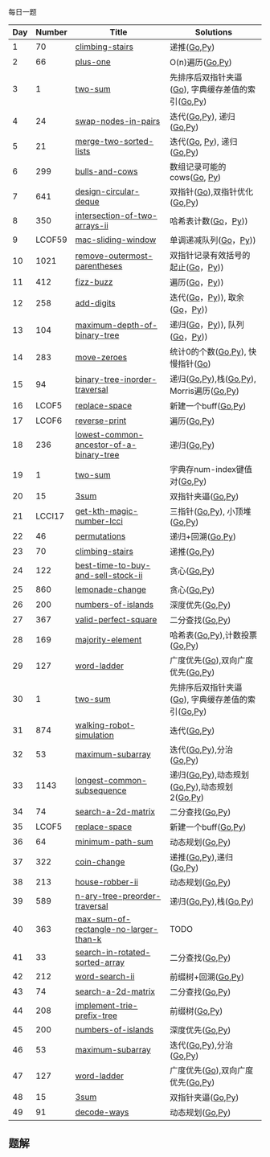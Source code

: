 每日一题


|Day|Number|Title|Solutions|
|---|---|---|------|
|1|70|[climbing-stairs](https://leetcode-cn.com/problems/climbing-stairs) | 递推([Go](../Week_01/70/climbing_stairs.go),[Py](../Week_01/70/climbing_stairs.py))|
|2|66|[plus-one](https://leetcode-cn.com/problems/plus-one) | O(n)遍历([Go](66/plus_one.go),[Py](66/plus_one.py))|
|3|1|[two-sum](https://leetcode-cn.com/problems/two-sum) | 先排序后双指针夹逼([Go](../Week_01/1/two_sum.go)), 字典缓存差值的索引([Go](../Week_01/1/two_sum_2.go),[Py](../Week_01/1/two_sum.py))|
|4|24|[swap-nodes-in-pairs](https://leetcode-cn.com/problems/swap-nodes-in-pairs)| 迭代([Go](../Week_01/24/swap_nodes_in_pairs2.go),[Py](../Week_01/24/swap_nodes_in_pairs2.py)), 递归([Go](../Week_01/24/swap_nodes_in_pairs.go),[Py](../Week_01/24/swap_nodes_in_pairs.py))|
|5|21|[merge-two-sorted-lists](https://leetcode-cn.com/problems/merge-two-sorted-lists) | 迭代([Go](../Week_01/21/merge_two_sorted_lists.go), [Py](../Week_01/21/merge_two_sorted_lists.py)), 递归([Go](../Week_01/21/merge_two_sorted_lists2.go),[Py](../Week_01/21/merge_two_sorted_lists2.py))|
|6|299|[bulls-and-cows](https://leetcode-cn.com/problems/bulls-and-cows) | 数组记录可能的cows([Go](299/bulls_and_cows.go), [Py](299/bulls_and_cows.go))|
|7|641|[design-circular-deque](https://leetcode-cn.com/problems/design-circular-deque) | 双指针([Go](../Week_01/641/design_circular_deque.go)),双指针优化([Go](../Week_01/641/design_circular_deque2.go),[Py](../Week_01/641/design_circular_deque2.py))|
|8|350|[intersection-of-two-arrays-ii](https://leetcode-cn.com/problems/intersection-of-two-arrays-ii) | 哈希表计数([Go](350/intersection_of_two_arrays_ii.go)，[Py](350/intersection_of_two_arrays_ii.py)))|
|9|LCOF59|[mac-sliding-window](https://leetcode-cn.com/problems/hua-dong-chuang-kou-de-zui-da-zhi-lcof/) | 单调递减队列([Go](LCOF59/max_sliding_window.go)，[Py](LCOF59/max_sliding_window.go)))|
|10|1021|[remove-outermost-parentheses](https://leetcode-cn.com/problems/remove-outermost-parentheses) | 双指针记录有效括号的起止([Go](1021/remove_outermost_parentheses.go)，[Py](1021/remove_outermost_parentheses.py)))|
|11|412|[fizz-buzz](https://leetcode-cn.com/problems/fizz-buzz) | 遍历([Go](412/fizz_buzz.go)，[Py](412/fizz_buzz.py)))|
|12|258|[add-digits](https://leetcode-cn.com/problems/add-digits) | 迭代([Go](258/add_digits.go)，[Py](258/add_digits.py))), 取余([Go](258/add_digits2.go)，[Py](258/add_digits2.py)))|
|13|104|[maximum-depth-of-binary-tree](https://leetcode-cn.com/problems/maximum-depth-of-binary-tree) | 递归([Go](104/maximum_depth_of_binary_tree2.go)，[Py](104/maximum_depth_of_binary_tree2.py))), 队列([Go](104/maximum_depth_of_binary_tree3.go)，[Py](104/maximum_depth_of_binary_tree3.go)))|
|14|283|[move-zeroes](https://leetcode-cn.com/problems/move-zeroes) |  统计0的个数([Go](../Week_01/283/move_zeros.go),[Py](../Week_01/283/move_zeros.py)), 快慢指针([Go](../Week_01/283/move_zeros.go))|
|15|94|[binary-tree-inorder-traversal](https://leetcode-cn.com/problems/binary-tree-inorder-traversal) | 递归([Go](../Week_02/94/binary_tree_inorder_traversal.go),[Py](../Week_02/94/binary_tree_inorder_traversal.py)),栈([Go](../Week_02/94/binary_tree_inorder_traversal2.go),[Py](../Week_02/94/binary_tree_inorder_traversal2.py)), Morris遍历([Go](../Week_02/94/binary_tree_inorder_traversal3.go),[Py](../Week_02/94/binary_tree_inorder_traversal3.py))|
|16|LCOF5|[replace-space](https://leetcode-cn.com/problems/ti-huan-kong-ge-lcof) | 新建一个buff([Go](LCOF5/replace_space.go),[Py](LCOF5/replace_space.go))|
|17|LCOF6|[reverse-print](https://leetcode-cn.com/problems/cong-wei-dao-tou-da-yin-lian-biao-lcof) | 遍历([Go](LCOF6/reverse_link_node.go),[Py](LCOF6/reverse_link_node.py))|
|18|236|[lowest-common-ancestor-of-a-binary-tree](https://leetcode-cn.com/problems/lowest-common-ancestor-of-a-binary-tree) | 递归([Go](../Week_03/236/lowest_common_ancestor_of_a-binary_tree.go),[Py](LCOF6/reverse_link_node.py))|
|19|1|[two-sum](https://leetcode-cn.com/problems/two-sum) | 字典存num-index键值对([Go](1/two_sum.go),[Py](1/two_sum.py))|
|20|15|[3sum](https://leetcode-cn.com/problems/3sum) | 双指针夹逼([Go](15/3sum.go),[Py](15/3sum.py))|
|21|LCCI17|[get-kth-magic-number-lcci](https://leetcode-cn.com/problems/get-kth-magic-number-lcci) | 三指针([Go](LCCI17/get_kth_magic_number.go),[Py](LCCI17/get_kth_magic_number.py)), 小顶堆([Go](LCCI17/get_kth_magic_number2.go),[Py](LCCI17/get_kth_magic_number2.py))|
|22|46|[permutations](https://leetcode-cn.com/problems/permutations) | 递归+回溯([Go](../Week_03/46/permutations.go),[Py](../Week_03/46/permutations.py))|
|23|70|[climbing-stairs](https://leetcode-cn.com/problems/climbing-stairs) | 递推([Go](../Week_01/70/climbing_stairs.go),[Py](../Week_01/70/climbing_stairs.py))|
|24|122|[best-time-to-buy-and-sell-stock-ii](https://leetcode-cn.com/problems/best-time-to-buy-and-sell-stock-ii) | 贪心([Go](../Week_04/122/best_time_to_buy_and_sell_stock_ii.go),[Py](../Week_04/122/best_time_to_buy_and_sell_stock_ii.py))|
|25|860|[lemonade-change](https://leetcode-cn.com/problems/lemonade-change) | 贪心([Go](../Week_04/860/lemonade_change.go),[Py](../Week_04/860/lemonade_change.py))|
|26|200|[numbers-of-islands](https://leetcode-cn.com/problems/numbers-of-islands) | 深度优先([Go](../Week_04/200/number_of_islands.go),[Py](../Week_04/200/number_of_islands.py))|
|27|367|[valid-perfect-square](https://leetcode-cn.com/problems/valid-perfect-square) | 二分查找([Go](../Week_04/367/valid_perfect_square.go),[Py](../Week_04/367/valid_perfect_square.go))|
|28|169|[majority-element](https://leetcode-cn.com/problems/majority-element) | 哈希表([Go](../Week_03/169/majority_element.go),[Py](../Week_03/169/majority_element.py)),计数投票([Go](../Week_03/169/majority_element2.go),[Py](../Week_03/169/majority_element2.py))|
|29|127|[word-ladder](https://leetcode-cn.com/problems/word-ladder) | 广度优先([Go](../Week_04/127/word_ladder.go)),双向广度优先([Go](../Week_04/127/word_ladder2.go),[Py](../Week_04/127/word_ladder2.py))|
|30|1|[two-sum](https://leetcode-cn.com/problems/two-sum) | 先排序后双指针夹逼([Go](../Week_01/1/two_sum.go)), 字典缓存差值的索引([Go](../Week_01/1/two_sum_2.go),[Py](../Week_01/1/two_sum.py))|
|31|874|[walking-robot-simulation](https://leetcode-cn.com/problems/walking-robot-simulation) | 迭代([Go](../Week_04/874/walking_robot_simulation.go),[Py](../Week_04/874/walking_robot_simulation.py))|
|32|53|[maximum-subarray](https://leetcode-cn.com/problems/maximum-subarray) | 迭代([Go](53/maximum_subarray.go),[Py](53/maximum_subarray.py)),分治([Go](53/maximum_subarray2.go),[Py](53/maximum_subarray2.py))|
|33|1143|[longest-common-subsequence](https://leetcode-cn.com/problems/longest-common-subsequence) | 递归([Go](../Week_06/1143/longest_common_subsequence.go),[Py](../Week_06/1143/longest_common_subsequence.py)),动态规划([Go](../Week_06/1143/longest_common_subsequence2.go),[Py](../Week_06/1143/longest_common_subsequence2.py)),动态规划2([Go](../Week_06/1143/longest_common_subsequence3.go),[Py](../Week_06/1143/longest_common_subsequence3.py))|
|34|74|[search-a-2d-matrix](https://leetcode-cn.com/problems/search-a-2d-matrix) | 二分查找([Go](../Week_04/74/search_a_2d_matrix.go),[Py](../Week_04/74/search_a_2d_matrix.py))|
|35|LCOF5|[replace-space](https://leetcode-cn.com/problems/ti-huan-kong-ge-lcof) | 新建一个buff([Go](LCOF5/replace_space.go),[Py](LCOF5/replace_space.go))|
|36|64|[minimum-path-sum](https://leetcode-cn.com/problems/minimum-path-sum) | 动态规划([Go](64/minimum_path_sum.go),[Py](64/minimum_path_sum.py))|
|37|322|[coin-change](https://leetcode-cn.com/problems/coin-change) | 递推([Go](../Week_04/322/coin_change.go),[Py](../Week_04/322/coin_change.py)),递归([Go](../Week_04/322/coin_change2.go),[Py](../Week_04/322/coin_change2.py))|
|38|213|[house-robber-ii](https://leetcode-cn.com/problems/house-robber-ii) | 动态规划([Go](../Week_06/213/house_robber_ii.go),[Py](../Week_06/213/house_robber_ii.go))|
|39|589|[n-ary-tree-preorder-traversal](https://leetcode-cn.com/problems/n-ary-tree-preorder-traversal) | 递归([Go](../Week_02/589/n_ary_tree_preorder_traversal.go),[Py](../Week_02/589/n_ary_tree_preorder_traversal.go)),栈([Go](../Week_02/589/n_ary_tree_preorder_traversal2.go),[Py](../Week_02/589/n_ary_tree_preorder_traversal2.go))|
|40|363|[max-sum-of-rectangle-no-larger-than-k](https://leetcode-cn.com/problems/max-sum-of-rectangle-no-larger-than-k) | TODO|
|41|33|[search-in-rotated-sorted-array](https://leetcode-cn.com/problems/search-in-rotated-sorted-array) | 二分查找([Go](../Week_04/33/search_in_rotated_sorted_array.go),[Py](../Week_04/33/search_in_rotated_sorted_array.py))|
|42|212|[word-search-ii](https://leetcode-cn.com/problems/word-search-ii) | 前缀树+回溯([Go](212/word_search_ii.go),[Py](212/word_search_ii.py))|
|43|74|[search-a-2d-matrix](https://leetcode-cn.com/problems/search-a-2d-matrix) | 二分查找([Go](../Week_04/74/search_a_2d_matrix.go),[Py](../Week_04/74/search_a_2d_matrix.py))|
|44|208|[implement-trie-prefix-tree](https://leetcode-cn.com/problems/implement-trie-prefix-tree) | 前缀树([Go](208/implement_trie_prefix_tree.go),[Py](208/implement_trie_prefix_tree.py))|
|45|200|[numbers-of-islands](https://leetcode-cn.com/problems/numbers-of-islands) | 深度优先([Go](../Week_04/200/number_of_islands.go),[Py](../Week_04/200/number_of_islands.py))|
|46|53|[maximum-subarray](https://leetcode-cn.com/problems/maximum-subarray) | 迭代([Go](../Week_06/53/maximum_subarray.go),[Py](../Week_06/53/maximum_subarray.py)),分治([Go](../Week_06/53/maximum_subarray2.go),[Py](../Week_06/53/maximum_subarray2.py))|
|47|127|[word-ladder](https://leetcode-cn.com/problems/word-ladder) | 广度优先([Go](../Week_04/127/word_ladder.go)),双向广度优先([Go](../Week_04/127/word_ladder2.go),[Py](../Week_04/127/word_ladder2.py))|
|48|15|[3sum](https://leetcode-cn.com/problems/3sum) | 双指针夹逼([Go](15/3sum.go),[Py](15/3sum.py))|
|49|91|[decode-ways](https://leetcode-cn.com/problems/decode-ways) | 动态规划([Go](../Week_06/91/decode_ways.go),[Py](../Week_06/91/decode_ways.py))|

## 题解

### 
